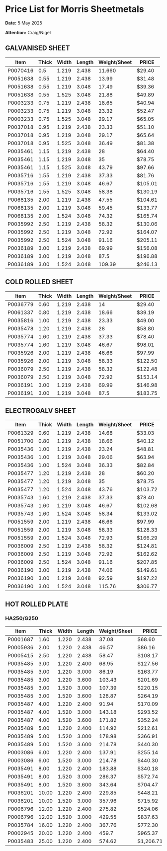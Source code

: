 # Price List for Morris Sheetmetals

**Date:** 5 May 2025

**Attention:** Craig/Nigel

## GALVANISED SHEET

| Item | Thick | Width | Length | Weight/Sheet | PRICE |
|------|-------|-------|--------|---------------|-------|
| P0070416 | 0.5 | 1.219 | 2.438 | 11.660 | $29.40 |
| P0051638 | 0.55 | 1.219 | 2.438 | 13.99 | $31.48 |
| P0051638 | 0.55 | 1.219 | 3.048 | 17.49 | $39.36 |
| P0051638 | 0.55 | 1.525 | 3.048 | 21.88 | $49.89 |
| P0003233 | 0.75 | 1.219 | 2.438 | 18.65 | $40.94 |
| P0003233 | 0.75 | 1.219 | 3.048 | 23.32 | $52.47 |
| P0003233 | 0.75 | 1.525 | 3.048 | 29.17 | $65.05 |
| P0037018 | 0.95 | 1.219 | 2.438 | 23.33 | $51.10 |
| P0037018 | 0.95 | 1.219 | 3.048 | 29.17 | $65.64 |
| P0037018 | 0.95 | 1.525 | 3.048 | 36.49 | $81.38 |
| P0035461 | 1.15 | 1.219 | 2.438 | 28 | $64.40 |
| P0035461 | 1.15 | 1.219 | 3.048 | 35 | $78.75 |
| P0035461 | 1.15 | 1.525 | 3.048 | 43.79 | $97.66 |
| P0035716 | 1.55 | 1.219 | 2.438 | 37.33 | $81.76 |
| P0035716 | 1.55 | 1.219 | 3.048 | 46.67 | $105.01 |
| P0035716 | 1.55 | 1.525 | 3.048 | 58.38 | $130.19 |
| P0068135 | 2.00 | 1.219 | 2.438 | 47.55 | $104.61 |
| P0068135 | 2.00 | 1.219 | 3.048 | 59.45 | $133.77 |
| P0068135 | 2.00 | 1.524 | 3.048 | 74.32 | $165.74 |
| P0035992 | 2.50 | 1.219 | 2.438 | 58.32 | $130.06 |
| P0035992 | 2.50 | 1.219 | 3.048 | 72.92 | $164.07 |
| P0035992 | 2.50 | 1.524 | 3.048 | 91.16 | $205.11 |
| P0036189 | 3.00 | 1.219 | 2.438 | 69.99 | $156.08 |
| P0036189 | 3.00 | 1.219 | 3.048 | 87.5 | $196.88 |
| P0036189 | 3.00 | 1.524 | 3.048 | 109.39 | $246.13 |

## COLD ROLLED SHEET

| Item | Thick | Width | Length | Weight/Sheet | PRICE |
|------|-------|-------|--------|---------------|-------|
| P0036779 | 0.60 | 1.219 | 2.438 | 14 | $29.40 |
| P0061337 | 0.80 | 1.219 | 2.438 | 18.66 | $39.19 |
| P0035816 | 1.00 | 1.219 | 2.438 | 23.33 | $49.00 |
| P0035478 | 1.20 | 1.219 | 2.438 | 28 | $58.80 |
| P0035774 | 1.60 | 1.219 | 2.438 | 37.33 | $78.40 |
| P0035774 | 1.60 | 1.219 | 3.048 | 46.67 | $98.01 |
| P0035926 | 2.00 | 1.219 | 2.438 | 46.66 | $97.99 |
| P0035926 | 2.00 | 1.219 | 3.048 | 58.33 | $122.50 |
| P0036079 | 2.50 | 1.219 | 2.438 | 58.32 | $122.48 |
| P0036079 | 2.50 | 1.219 | 3.048 | 72.92 | $153.14 |
| P0036191 | 3.00 | 1.219 | 2.438 | 69.99 | $146.98 |
| P0036191 | 3.00 | 1.219 | 3.048 | 87.5 | $183.75 |

## ELECTROGALV SHEET

| Item | Thick | Width | Length | Weight/Sheet | PRICE |
|------|-------|-------|--------|---------------|-------|
| P0061329 | 0.60 | 1.219 | 2.438 | 14.68 | $33.03 |
| P0051700 | 0.80 | 1.219 | 2.438 | 18.66 | $40.12 |
| P0035436 | 1.00 | 1.219 | 2.438 | 23.24 | $48.81 |
| P0035436 | 1.00 | 1.219 | 3.048 | 29.06 | $63.94 |
| P0035436 | 1.00 | 1.524 | 3.048 | 36.33 | $82.84 |
| P0035477 | 1.20 | 1.219 | 2.438 | 28 | $60.20 |
| P0035477 | 1.20 | 1.219 | 3.048 | 35 | $78.75 |
| P0035477 | 1.20 | 1.524 | 3.048 | 43.76 | $103.72 |
| P0035743 | 1.60 | 1.219 | 2.438 | 37.33 | $78.40 |
| P0035743 | 1.60 | 1.219 | 3.048 | 46.67 | $102.68 |
| P0035743 | 1.60 | 1.524 | 3.048 | 58.34 | $133.02 |
| P0051559 | 2.00 | 1.219 | 2.438 | 46.66 | $97.99 |
| P0051559 | 2.00 | 1.219 | 3.048 | 58.33 | $128.33 |
| P0051559 | 2.00 | 1.524 | 3.048 | 72.93 | $166.29 |
| P0036009 | 2.50 | 1.219 | 2.438 | 58.32 | $124.81 |
| P0036009 | 2.50 | 1.219 | 3.048 | 72.92 | $162.62 |
| P0036009 | 2.50 | 1.524 | 3.048 | 91.16 | $207.85 |
| P0036190 | 3.00 | 1.219 | 2.438 | 74.06 | $149.61 |
| P0036190 | 3.00 | 1.219 | 3.048 | 92.59 | $197.22 |
| P0036190 | 3.00 | 1.524 | 3.048 | 115.76 | $306.77 |

## HOT ROLLED PLATE

### HA250/G250

| Item | Thick | Width | Length | Weight/Sheet | PRICE |
|------|-------|-------|--------|---------------|--------|
| P0001687 | 1.60 | 1.220 | 2.438 | 37.08 | $68.60 |
| P0005936 | 2.00 | 1.220 | 2.438 | 46.57 | $86.16 |
| P0005415 | 2.50 | 1.220 | 2.438 | 58.47 | $108.17 |
| P0035485 | 3.00 | 1.220 | 2.400 | 68.95 | $127.56 |
| P0035485 | 3.00 | 1.220 | 3.000 | 86.19 | $163.77 |
| P0035485 | 3.00 | 1.220 | 3.600 | 103.43 | $201.69 |
| P0035485 | 3.00 | 1.520 | 3.000 | 107.39 | $220.15 |
| P0035485 | 3.00 | 1.520 | 3.600 | 128.87 | $264.19 |
| P0035487 | 4.00 | 1.220 | 2.400 | 91.94 | $170.09 |
| P0035487 | 4.00 | 1.520 | 3.000 | 143.18 | $293.52 |
| P0035487 | 4.00 | 1.520 | 3.600 | 171.82 | $352.24 |
| P0035489 | 5.00 | 1.220 | 2.400 | 114.92 | $212.61 |
| P0035489 | 5.00 | 1.520 | 3.000 | 178.98 | $366.91 |
| P0035489 | 5.00 | 1.520 | 3.600 | 214.78 | $440.30 |
| P0003086 | 6.00 | 1.220 | 2.400 | 137.91 | $255.14 |
| P0003086 | 6.00 | 1.520 | 3.000 | 214.78 | $440.30 |
| P0035491 | 8.00 | 1.220 | 2.400 | 183.88 | $340.18 |
| P0035491 | 8.00 | 1.520 | 3.000 | 286.37 | $572.74 |
| P0035491 | 8.00 | 1.520 | 3.600 | 343.64 | $704.47 |
| P0036201 | 10.00 | 1.220 | 2.400 | 229.85 | $448.21 |
| P0036201 | 10.00 | 1.520 | 3.000 | 357.96 | $715.92 |
| P0006796 | 12.00 | 1.220 | 2.400 | 275.82 | $524.06 |
| P0006796 | 12.00 | 1.520 | 3.000 | 429.55 | $837.63 |
| P0035784 | 16.00 | 1.220 | 2.400 | 367.76 | $772.30 |
| P0002945 | 20.00 | 1.220 | 2.400 | 459.7 | $965.37 |
| P0035483 | 25.00 | 1.220 | 2.400 | 574.62 | $1,206.71 |
